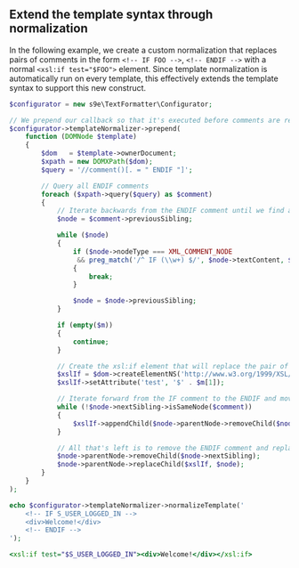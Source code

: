 <h2>Extend the template syntax through normalization</h2>

In the following example, we create a custom normalization that replaces pairs of comments in the form `<!-- IF FOO -->`, `<!-- ENDIF -->` with a normal `<xsl:if test="$FOO">` element. Since template normalization is automatically run on every template, this effectively extends the template syntax to support this new construct.

```php
$configurator = new s9e\TextFormatter\Configurator;

// We prepend our callback so that it's executed before comments are removed
$configurator->templateNormalizer->prepend(
	function (DOMNode $template)
	{
		$dom   = $template->ownerDocument;
		$xpath = new DOMXPath($dom);
		$query = '//comment()[. = " ENDIF "]';

		// Query all ENDIF comments
		foreach ($xpath->query($query) as $comment)
		{
			// Iterate backwards from the ENDIF comment until we find an IF comment
			$node = $comment->previousSibling;

			while ($node)
			{
				if ($node->nodeType === XML_COMMENT_NODE
				 && preg_match('/^ IF (\\w+) $/', $node->textContent, $m))
				{
					break;
				}

				$node = $node->previousSibling;
			}

			if (empty($m))
			{
				continue;
			}

			// Create the xsl:if element that will replace the pair of comments
			$xslIf = $dom->createElementNS('http://www.w3.org/1999/XSL/Transform', 'if');
			$xslIf->setAttribute('test', '$' . $m[1]);

			// Iterate forward from the IF comment to the ENDIF and move nodes to the xsl:if
			while (!$node->nextSibling->isSameNode($comment))
			{
				$xslIf->appendChild($node->parentNode->removeChild($node->nextSibling));
			}

			// All that's left is to remove the ENDIF comment and replace the IF comment with xsl:if
			$node->parentNode->removeChild($node->nextSibling);
			$node->parentNode->replaceChild($xslIf, $node);
		}
	}
);

echo $configurator->templateNormalizer->normalizeTemplate('
	<!-- IF S_USER_LOGGED_IN -->
	<div>Welcome!</div>
	<!-- ENDIF -->
');
```
```xslt
<xsl:if test="$S_USER_LOGGED_IN"><div>Welcome!</div></xsl:if>
```
